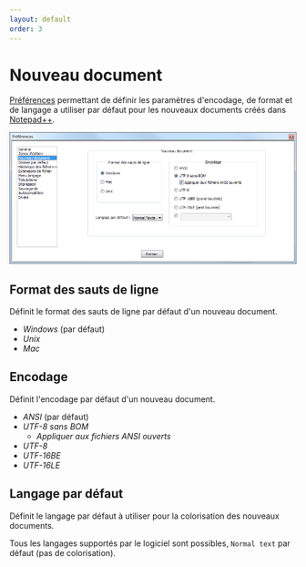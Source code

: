 ```yaml
---
layout: default
order: 3
---
```

# Nouveau document

[Préférences](preferences.md) permettant de définir les paramètres d'encodage, de format et de langage a utiliser par défaut pour les nouveaux documents créés dans [Notepad++](notepad++.md).

![Interface](/images/preferences/03_new.png)

## Format des sauts de ligne

Définit le format des sauts de ligne par défaut d'un nouveau document.

- *Windows* (par défaut)
- *Unix*
- *Mac*

## Encodage

Définit l'encodage par défaut d'un nouveau document.

- *ANSI* (par défaut)
- *UTF-8 sans BOM*
  - *Appliquer aux fichiers ANSI ouverts*
- *UTF-8*
- *UTF-16BE*
- *UTF-16LE*

## Langage par défaut

Définit le langage par défaut à utiliser pour la colorisation des nouveaux documents.

Tous les langages supportés par le logiciel sont possibles, `Normal text` par défaut (pas de colorisation).
